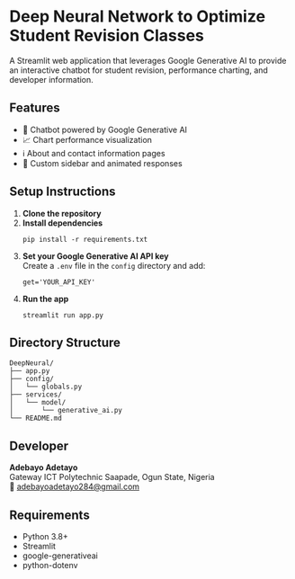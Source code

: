 # Deep Neural Network to Optimize Student Revision Classes

A Streamlit web application that leverages Google Generative AI to provide an interactive chatbot for student revision, performance charting, and developer information.

## Features

- 🤖 Chatbot powered by Google Generative AI
- 📈 Chart performance visualization
- ℹ️ About and contact information pages
- 🎨 Custom sidebar and animated responses

## Setup Instructions

1. **Clone the repository**
2. **Install dependencies**
   ```
   pip install -r requirements.txt
   ```
3. **Set your Google Generative AI API key**  
   Create a `.env` file in the `config` directory and add:
   ```
   get='YOUR_API_KEY'
   ```
4. **Run the app**
   ```
   streamlit run app.py
   ```

## Directory Structure

```
DeepNeural/
├── app.py
├── config/
│   └── globals.py
├── services/
│   └── model/
│       └── generative_ai.py
└── README.md
```

## Developer

**Adebayo Adetayo**  
Gateway ICT Polytechnic Saapade, Ogun State, Nigeria  
📧 adebayoadetayo284@gmail.com

## Requirements

- Python 3.8+
- Streamlit
- google-generativeai
- python-dotenv